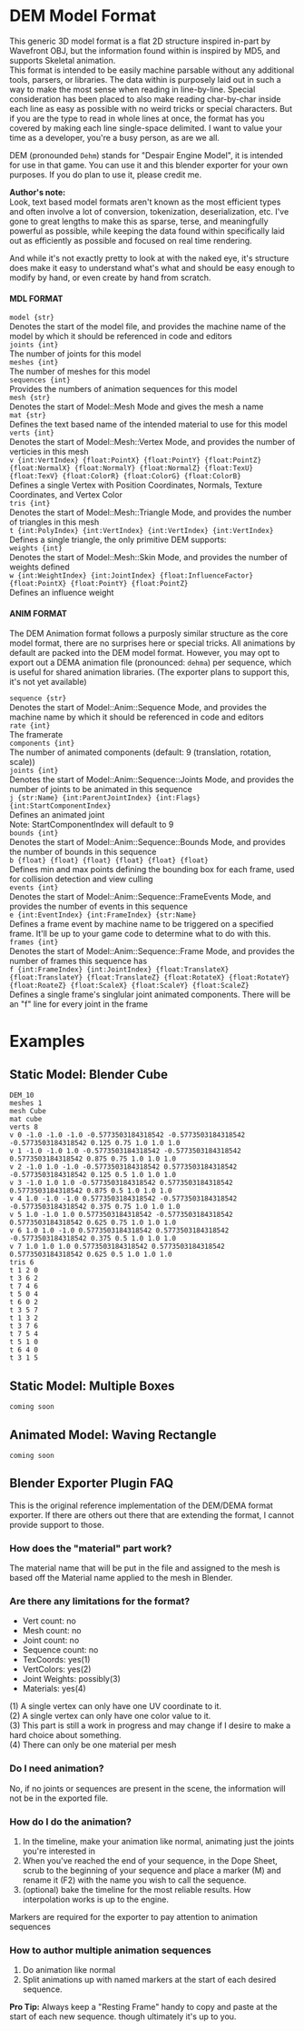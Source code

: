# DEM Model Format
This generic 3D model format is a flat 2D structure inspired in-part by Wavefront OBJ, but the information found within is inspired by MD5, and supports Skeletal animation.  
This format is intended to be easily machine parsable without any additional tools, parsers, or libraries. The data within is purposely laid out in such a way to make the most sense when reading in line-by-line.  Special consideration has been placed to also make reading char-by-char inside each line as easy as possible with no weird tricks or special characters. But if you are the type to read in whole lines at once, the format has you covered by making each line single-space delimited.  I want to value your time as a developer, you're a busy person, as are we all. 

DEM (pronounded `Dehm`) stands for "Despair Engine Model", it is intended for use in that game. You can use it and this blender exporter for your own purposes. If you do plan to use it, please credit me. 

**Author's note:**  
Look, text based model formats aren't known as the most efficient types and often involve a lot of conversion, tokenization, deserialization, etc. 
I've gone to great lengths to make this as sparse, terse, and meaningfully powerful as possible, while keeping the data found within specifically laid out as efficiently as possible and focused on real time rendering. 

And while it's not exactly pretty to look at with the naked eye, it's structure does make it easy to understand what's what and should be easy enough to modify by hand, or even create by hand from scratch. 



#### MDL FORMAT
`model {str}`  
Denotes the start of the model file, and provides the machine name of the model by which it should be referenced in code and editors  
`joints {int}`  
The number of joints for this model  
`meshes {int}`  
The number of meshes for this model  
`sequences {int}`  
Provides the numbers of animation sequences for this model  
`mesh {str}`  
Denotes the start of Model::Mesh Mode and gives the mesh a name   
`mat {str}`  
Defines the text based name of the intended material to use for this model   
`verts {int}`  
Denotes the start of Model::Mesh::Vertex Mode, and provides the number of verticies in this mesh   
`v {int:VertIndex} {float:PointX} {float:PointY} {float:PointZ} {float:NormalX} {float:NormalY} {float:NormalZ} {float:TexU} {float:TexV} {float:ColorR} {float:ColorG} {float:ColorB}`  
Defines a single Vertex with Position Coordinates, Normals, Texture Coordinates, and Vertex Color  
`tris {int}`  
Denotes the start of Model::Mesh::Triangle Mode, and provides the number of triangles in this mesh   
`t {int:PolyIndex} {int:VertIndex} {int:VertIndex} {int:VertIndex}`    
Defines a single triangle, the only primitive DEM supports:  
`weights {int}`   
Denotes the start of Model::Mesh::Skin Mode, and provides the number of weights defined   
`w {int:WeightIndex} {int:JointIndex} {float:InfluenceFactor} {float:PointX} {float:PointY} {float:PointZ}`  
Defines an influence weight 

#### ANIM FORMAT
The DEM Animation format follows a purposly similar structure as the core model format, there are no surprises here or special tricks. 
All animations by default are packed into the DEM model format. However, you may opt to export out a DEMA animation file (pronounced: `dehma`) per sequence, which is useful for shared animation libraries.  (The exporter plans to support this, it's not yet available)

`sequence {str}`  
Denotes the start of Model::Anim::Sequence Mode, and provides the machine name by which it should be referenced in code and editors  
`rate {int}`  
The framerate   
`components {int}`  
The number of animated components (default: 9 (translation, rotation, scale))  
`joints {int}`  
Denotes the start of Model::Anim::Sequence::Joints Mode, and provides the number of joints to be animated in this sequence  
`j {str:Name} {int:ParentJointIndex} {int:Flags} {int:StartComponentIndex}`  
Defines an animated joint  
Note: StartComponentIndex will default to 9  
`bounds {int}`  
Denotes the start of Model::Anim::Sequence::Bounds Mode, and provides the number of bounds in this sequence  
`b {float} {float} {float} {float} {float} {float}`  
Defines min and max points defining the bounding box for each frame, used for collision detection and view culling  
`events {int}`  
Denotes the start of Model::Anim::Sequence::FrameEvents Mode, and provides the number of events in this sequence    
`e {int:EventIndex} {int:FrameIndex} {str:Name}`  
Defines a frame event by machine name to be triggered on a specified frame. It'll be up to your game code to determine what to do with this.  
`frames {int}`    
Denotes the start of Model::Anim::Sequence::Frame Mode, and provides the number of frames this sequence has   
`f {int:FrameIndex} {int:JointIndex} {float:TranslateX} {float:TranslateY} {float:TranslateZ} {float:RotateX} {float:RotateY} {float:RoateZ} {float:ScaleX} {float:ScaleY} {float:ScaleZ}`  
Defines a single frame's singlular joint animated components. There will be an "f" line for every joint in the frame  



# Examples

## Static Model: Blender Cube
```
DEM_10
meshes 1
mesh Cube
mat cube
verts 8
v 0 -1.0 -1.0 -1.0 -0.5773503184318542 -0.5773503184318542 -0.5773503184318542 0.125 0.75 1.0 1.0 1.0
v 1 -1.0 -1.0 1.0 -0.5773503184318542 -0.5773503184318542 0.5773503184318542 0.875 0.75 1.0 1.0 1.0
v 2 -1.0 1.0 -1.0 -0.5773503184318542 0.5773503184318542 -0.5773503184318542 0.125 0.5 1.0 1.0 1.0
v 3 -1.0 1.0 1.0 -0.5773503184318542 0.5773503184318542 0.5773503184318542 0.875 0.5 1.0 1.0 1.0
v 4 1.0 -1.0 -1.0 0.5773503184318542 -0.5773503184318542 -0.5773503184318542 0.375 0.75 1.0 1.0 1.0
v 5 1.0 -1.0 1.0 0.5773503184318542 -0.5773503184318542 0.5773503184318542 0.625 0.75 1.0 1.0 1.0
v 6 1.0 1.0 -1.0 0.5773503184318542 0.5773503184318542 -0.5773503184318542 0.375 0.5 1.0 1.0 1.0
v 7 1.0 1.0 1.0 0.5773503184318542 0.5773503184318542 0.5773503184318542 0.625 0.5 1.0 1.0 1.0
tris 6
t 1 2 0
t 3 6 2
t 7 4 6
t 5 0 4
t 6 0 2
t 3 5 7
t 1 3 2
t 3 7 6
t 7 5 4
t 5 1 0
t 6 4 0
t 3 1 5
```

## Static Model: Multiple Boxes
```
coming soon
```

## Animated Model: Waving Rectangle 
```
coming soon
```


## Blender Exporter Plugin FAQ

This is the original reference implementation of the DEM/DEMA format exporter. If there are others out there that are extending the format, I cannot provide support to those.  

### How does the "material" part work?

The material name that will be put in the file and assigned to the mesh is based off the Material name applied to the mesh in Blender. 


### Are there any limitations for the format?
- Vert count: no
- Mesh count: no
- Joint count: no 
- Sequence count: no 
- TexCoords: yes(1)
- VertColors: yes(2)
- Joint Weights: possibly(3)
- Materials: yes(4)

(1) A single vertex can only have one UV coordinate to it.   
(2) A single vertex can only have one color value to it.  
(3) This part is still a work in progress and may change if I desire to make a hard choice about something.   
(4) There can only be one material per mesh  

### Do I need animation?

No, if no joints or sequences are present in the scene, the information will not be in the exported file. 

### How do I do the animation?
1. In the timeline, make your animation like normal, animating just the joints you're interested in
2. When you've reached the end of your sequence, in the Dope Sheet, scrub to the beginning of your sequence and place a marker (M) and rename it (F2) with the name you wish to call the sequence. 
3. (optional) bake the timeline for the most reliable results. How interpolation works is up to the engine. 

Markers are required for the exporter to pay attention to animation sequences

### How to author multiple animation sequences

1. Do animation like normal
2. Split animations up with named markers at the start of each desired sequence.

**Pro Tip:** Always keep a "Resting Frame" handy to copy and paste at the start of each new sequence. though ultimately it's up to you. 